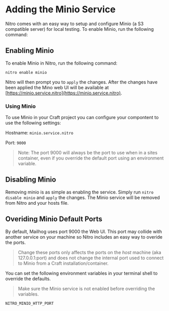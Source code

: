 # Adding the Minio Service

Nitro comes with an easy way to setup and configure Minio (a S3 compatible server) for local testing. To enable Minio, run the following command:

## Enabling Minio

To enable Minio in Nitro, run the following command:

`nitro enable minio`

Nitro will then prompt you to `apply` the changes. After the changes have been applied the Mino web UI will be available at [https://minio.service.nitro](https://minio.service.nitro).

### Using Minio

To use Minio in your Craft project you can configure your compontent to use the following settings:

Hostname: `minio.service.nitro`

Port: `9000`

> Note: The port 9000 will always be the port to use when in a sites container, even if you override the default port using an environment variable.

## Disabling Minio

Removing minio is as simple as enabling the service. Simply run `nitro disable minio` and `apply` the changes. The Minio service will be removed from Nitro and your hosts file.

## Overiding Minio Default Ports

By default, Mailhog uses port 9000 the Web UI. This port may collide with another service on your machine so Nitro includes an easy way to overide the ports.

> Change these ports only affects the ports on the _host_ machine (aka 127.0.0.1:port) and does not change the internal port used to connect to Minio from a Craft installation/container.

You can set the following environment variables in your terminal shell to override the defaults.

> Make sure the Minio service is not enabled before overriding the variables.

`NITRO_MINIO_HTTP_PORT`
